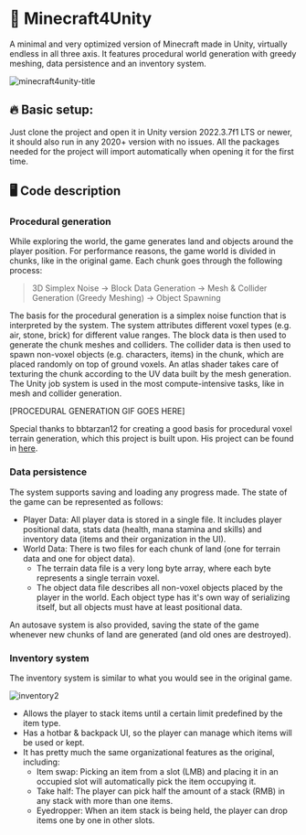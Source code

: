 # :crystal_ball: Minecraft4Unity
A minimal and very optimized version of Minecraft made in Unity, virtually endless in all three axis.  It features procedural world generation with greedy meshing, data persistence and an inventory system.

![minecraft4unity-title](https://github.com/paternostrox/Minecraft4Unity/assets/19597048/40c69361-4ced-4745-8e24-b096923101d0)


## :fire: Basic setup:

Just clone the project and open it in Unity version 2022.3.7f1 LTS or newer, it should also run in any 2020+ version with no issues.
All the packages needed for the project will import automatically when opening it for the first time.

## :desktop_computer: Code description

### Procedural generation
While exploring the world, the game generates land and objects around the player position. For performance reasons, the game world is divided in chunks, like in the original game. Each chunk goes through the following process:

> 3D Simplex Noise -> Block Data Generation -> Mesh & Collider Generation (Greedy Meshing) -> Object Spawning

The basis for the procedural generation is a simplex noise function that is interpreted by the system. The system attributes different voxel types (e.g. air, stone, brick) for different value ranges. The block data is then used to generate the chunk meshes and colliders. The collider data is then used to spawn non-voxel objects (e.g. characters, items) in the chunk, which are placed randomly on top of ground voxels. An atlas shader takes care of texturing the chunk according to the UV data built by the mesh generation. The Unity job system is used in the most compute-intensive tasks, like in mesh and collider generation.

[PROCEDURAL GENERATION GIF GOES HERE]

Special thanks to bbtarzan12 for creating a good basis for procedural voxel terrain generation, which this project is built upon. His project can be found in [here](https://github.com/bbtarzan12/Unity-Procedural-Voxel-Terrain).

### Data persistence
The system supports saving and loading any progress made. The state of the game can be represented as follows:
- Player Data: All player data is stored in a single file. It includes player positional data, stats data (health, mana stamina and skills) and inventory data (items and their organization in the UI).
- World Data: There is two files for each chunk of land (one for terrain data and one for object data). 
  - The terrain data file is a very long byte array, where each byte represents a single terrain voxel.
  - The object data file describes all non-voxel objects placed by the player in the world. Each object type has it's own way of serializing itself, but all objects must have at least positional data.

An autosave system is also provided, saving the state of the game whenever new chunks of land are generated (and old ones are destroyed).

### Inventory system
The inventory system is similar to what you would see in the original game.

![inventory2](https://github.com/paternostrox/Minecraft4Unity/assets/19597048/9ec1320f-ea05-4198-b65d-ce23ea2af9c4)

- Allows the player to stack items until a certain limit predefined by the item type.
- Has a hotbar & backpack UI, so the player can manage which items will be used or kept.
- It has pretty much the same organizational features as the original, including:
  - Item swap: Picking an item from a slot (LMB) and placing it in an occupied slot will automatically pick the item occupying it.
  - Take half: The player can pick half the amount of a stack (RMB) in any stack with more than one items. 
  - Eyedropper: When an item stack is being held, the player can drop items one by one in other slots. 
